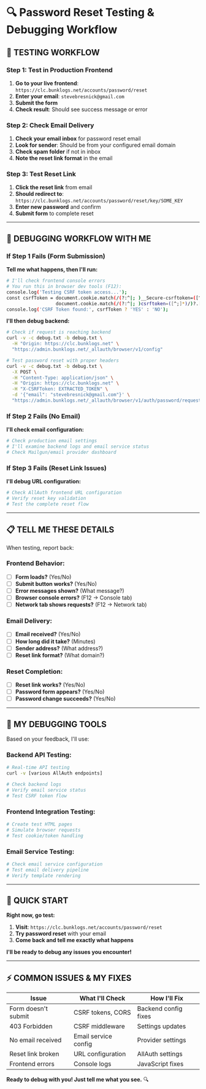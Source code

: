 # 🔍 Password Reset Testing & Debugging Workflow

## 🎯 **TESTING WORKFLOW**

### **Step 1: Test in Production Frontend**
1. **Go to your live frontend**: `https://clc.bunklogs.net/accounts/password/reset`
2. **Enter your email**: `stevebresnick@gmail.com`
3. **Submit the form**
4. **Check result**: Should see success message or error

### **Step 2: Check Email Delivery**
1. **Check your email inbox** for password reset email
2. **Look for sender**: Should be from your configured email domain
3. **Check spam folder** if not in inbox
4. **Note the reset link format** in the email

### **Step 3: Test Reset Link**
1. **Click the reset link** from email
2. **Should redirect to**: `https://clc.bunklogs.net/accounts/password/reset/key/SOME_KEY`
3. **Enter new password** and confirm
4. **Submit form** to complete reset

---

## 🐛 **DEBUGGING WORKFLOW WITH ME**

### **If Step 1 Fails (Form Submission)**

**Tell me what happens, then I'll run:**

```bash
# I'll check frontend console errors
# You run this in browser dev tools (F12):
console.log('Testing CSRF token access...');
const csrfToken = document.cookie.match(/(?:^|; )__Secure-csrftoken=([^;]*)/)?.[1] || 
                  document.cookie.match(/(?:^|; )csrftoken=([^;]*)/)?.[1];
console.log('CSRF Token found:', csrfToken ? 'YES' : 'NO');
```

**I'll then debug backend:**
```bash
# Check if request is reaching backend
curl -v -c debug.txt -b debug.txt \
  -H "Origin: https://clc.bunklogs.net" \
  "https://admin.bunklogs.net/_allauth/browser/v1/config"

# Test password reset with proper headers
curl -v -c debug.txt -b debug.txt \
  -X POST \
  -H "Content-Type: application/json" \
  -H "Origin: https://clc.bunklogs.net" \
  -H "X-CSRFToken: EXTRACTED_TOKEN" \
  -d '{"email": "stevebresnick@gmail.com"}' \
  "https://admin.bunklogs.net/_allauth/browser/v1/auth/password/request"
```

### **If Step 2 Fails (No Email)**

**I'll check email configuration:**
```bash
# Check production email settings
# I'll examine backend logs and email service status
# Check Mailgun/email provider dashboard
```

### **If Step 3 Fails (Reset Link Issues)**

**I'll debug URL configuration:**
```bash
# Check AllAuth frontend URL configuration
# Verify reset key validation
# Test the complete reset flow
```

---

## 📋 **TELL ME THESE DETAILS**

When testing, report back:

### **Frontend Behavior:**
- [ ] **Form loads?** (Yes/No)
- [ ] **Submit button works?** (Yes/No) 
- [ ] **Error messages shown?** (What message?)
- [ ] **Browser console errors?** (F12 → Console tab)
- [ ] **Network tab shows requests?** (F12 → Network tab)

### **Email Delivery:**
- [ ] **Email received?** (Yes/No)
- [ ] **How long did it take?** (Minutes)
- [ ] **Sender address?** (What address?)
- [ ] **Reset link format?** (What domain?)

### **Reset Completion:**
- [ ] **Reset link works?** (Yes/No)
- [ ] **Password form appears?** (Yes/No)
- [ ] **Password change succeeds?** (Yes/No)

---

## 🔧 **MY DEBUGGING TOOLS**

Based on your feedback, I'll use:

### **Backend API Testing:**
```bash
# Real-time API testing
curl -v [various AllAuth endpoints]

# Check backend logs
# Verify email service status
# Test CSRF token flow
```

### **Frontend Integration Testing:**
```bash
# Create test HTML pages
# Simulate browser requests
# Test cookie/token handling
```

### **Email Service Testing:**
```bash
# Check email service configuration
# Test email delivery pipeline
# Verify template rendering
```

---

## 🚀 **QUICK START**

**Right now, go test:**
1. **Visit**: `https://clc.bunklogs.net/accounts/password/reset`
2. **Try password reset** with your email
3. **Come back and tell me exactly what happens**

**I'll be ready to debug any issues you encounter!**

---

## ⚡ **COMMON ISSUES & MY FIXES**

| Issue | What I'll Check | How I'll Fix |
|-------|----------------|--------------|
| Form doesn't submit | CSRF tokens, CORS | Backend config fixes |
| 403 Forbidden | CSRF middleware | Settings updates |
| No email received | Email service config | Provider settings |
| Reset link broken | URL configuration | AllAuth settings |
| Frontend errors | Console logs | JavaScript fixes |

**Ready to debug with you! Just tell me what you see.** 🔍
